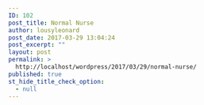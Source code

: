```yaml
---
ID: 102
post_title: Normal Nurse
author: lousyleonard
post_date: 2017-03-29 13:04:24
post_excerpt: ""
layout: post
permalink: >
  http://localhost/wordpress/2017/03/29/normal-nurse/
published: true
st_hide_title_check_option:
  - null
---
```

<div id="pl-102"  class="panel-layout" ><div id="pg-102-0"  class="panel-grid panel-no-style" ><div id="pgc-102-0-0"  class="panel-grid-cell"  data-weight="1" ><div id="panel-102-0-0-0" class="so-panel widget widget_sow-editor panel-first-child panel-last-child" data-index="0" data-style="{&quot;background_image_attachment&quot;:false,&quot;background_display&quot;:&quot;tile&quot;}" ><div class="so-widget-sow-editor so-widget-sow-editor-base">
<div class="siteorigin-widget-tinymce textwidget">
	<p><a class="ow-button-hover" href="http://localhost/wordpress/search-results/"></p>
<p> </a></p>
</div>
</div></div></div></div></div>
